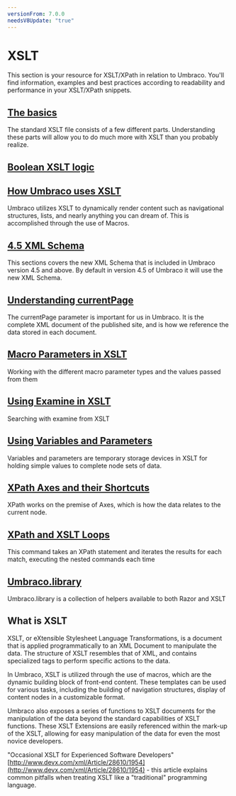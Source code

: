 ```yaml
---
versionFrom: 7.0.0
needsV8Update: "true"
---
```


# XSLT
This section is your resource for XSLT/XPath in relation to Umbraco. You'll find information, examples and best practices according to readability and performance in your XSLT/XPath snippets.

## [The basics](The-Basics.md)
The standard XSLT file consists of a few different parts. Understanding these parts will allow you to do much more with XSLT than you probably realize.

## [Boolean XSLT logic](Some-XSLT-Logic.md)

## [How Umbraco uses XSLT](How-Umbraco-Uses-XSLT.md)
Umbraco utilizes XSLT to dynamically render content such as navigational structures, lists, and nearly anything you can dream of. This is accomplished through the use of Macros.

## [4.5 XML Schema](45-XML-Schema.md)
This sections covers the new XML Schema that is included in Umbraco version 4.5 and above. By default in version 4.5 of Umbraco it will use the new XML Schema.

## [Understanding currentPage](Understanding-currentPage.md)
The currentPage parameter is important for us in Umbraco. It is the complete XML document of the published site, and is how we reference the data stored in each document.

## [Macro Parameters in XSLT](macro-parameters.md)
Working with the different macro parameter types and the values passed from them

## [Using Examine in XSLT](Using-Examine-in-XSLT.md)
Searching with examine from XSLT

## [Using Variables and Parameters](Using-Variables-and-Parameters.md)
Variables and parameters are temporary storage devices in XSLT for holding simple values to complete node sets of data.

## [XPath Axes and their Shortcuts](XPath-Axes-and-their-Shortcuts.md)
XPath works on the premise of Axes, which is how the data relates to the current node.

## [XPath and XSLT Loops](XPath-and-XSLT-Loops.md)
This command takes an XPath statement and iterates the results for each match, executing the nested commands each time

## [Umbraco.library](Umbraco.Library/index.md)
Umbraco.library is a collection of helpers available to both Razor and XSLT

## What is XSLT
XSLT, or eXtensible Stylesheet Language Transformations, is a document that is applied programmatically to an XML Document to manipulate the data.  The structure of XSLT resembles that of XML, and contains specialized tags to perform specific actions to the data.

In Umbraco, XSLT is utilized through the use of macros, which are the dynamic building block of front-end content. These templates can be used for various tasks, including the building of navigation structures, display of content nodes in a customizable format.

Umbraco also exposes a series of functions to XSLT documents for the manipulation of the data beyond the standard capabilities of XSLT functions. These XSLT Extensions are easily referenced within the mark-up of the XSLT, allowing for easy manipulation of the data for even the most novice developers.

"Occasional XSLT for Experienced Software Developers" [http://www.devx.com/xml/Article/28610/1954](http://www.devx.com/xml/Article/28610/1954) - this article explains common pitfalls when treating XSLT like a "traditional" programming language.
